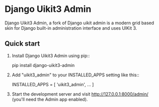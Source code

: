 
# Django Uikit3 Admin

Django Uikit3 Admin, a fork of Django uikit admin is a modern grid based skin for Django built-in administration interface and uses UIKit 3.

## Quick start

1. Install Django Uikit3 Admin using pip::

    pip install django-uikit3-admin

2. Add "uikit3_admin" to your INSTALLED_APPS setting like this::

    INSTALLED_APPS = [
        'uikit3_admin',
        ...
    ]

3. Start the development server and visit http://127.0.0.1:8000/admin/
   (you'll need the Admin app enabled).
